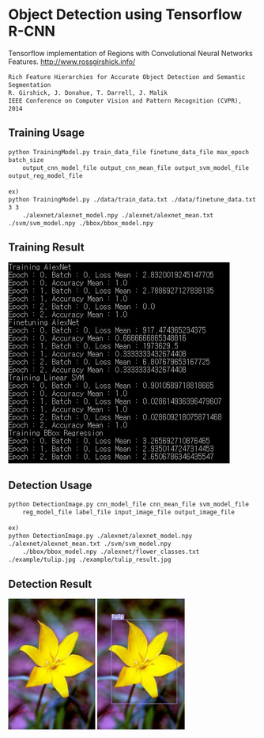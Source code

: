 Object Detection using Tensorflow R-CNN
===========================================

Tensorflow implementation of Regions with Convolutional Neural Networks Features.
http://www.rossgirshick.info/
	
	Rich Feature Hierarchies for Accurate Object Detection and Semantic Segmentation
	R. Girshick, J. Donahue, T. Darrell, J. Malik
	IEEE Conference on Computer Vision and Pattern Recognition (CVPR), 2014

Training Usage
-----

    python TrainingModel.py train_data_file finetune_data_file max_epoch batch_size
    	output_cnn_model_file output_cnn_mean_file output_svm_model_file output_reg_model_file
    
    ex)
    python TrainingModel.py ./data/train_data.txt ./data/finetune_data.txt 3 3
    	./alexnet/alexnet_model.npy ./alexnet/alexnet_mean.txt ./svm/svm_model.npy ./bbox/bbox_model.npy

Training Result
-----

![train_result.jpg](./example/train_result.jpg)

Detection Usage
-----

    python DetectionImage.py cnn_model_file cnn_mean_file svm_model_file
    	reg_model_file label_file input_image_file output_image_file
    
    ex)
    python DetectionImage.py ./alexnet/alexnet_model.npy ./alexnet/alexnet_mean.txt ./svm/svm_model.npy
    	./bbox/bbox_model.npy ./alexnet/flower_classes.txt ./example/tulip.jpg ./example/tulip_result.jpg

Detection Result
-----

<img src="./example/tulip.jpg" width="35%" height="35%"> <img src="./example/tulip_result.jpg" width="35%" height="35%">
